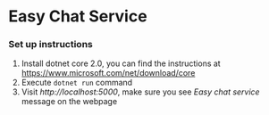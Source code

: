 # Easy Chat Service

### Set up instructions
1. Install dotnet core 2.0, you can find the instructions at https://www.microsoft.com/net/download/core
2. Execute `dotnet run` command
3. Visit _http://localhost:5000_, make sure you see _Easy chat service_ message on the webpage